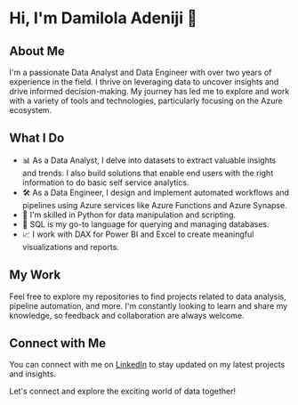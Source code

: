 # Hi, I'm Damilola Adeniji 👋

## About Me

I'm a passionate Data Analyst and Data Engineer with over two years of experience in the field. I thrive on leveraging data to uncover insights and drive informed decision-making. My journey has led me to explore and work with a variety of tools and technologies, particularly focusing on the Azure ecosystem.

## What I Do

- 📊 As a Data Analyst, I delve into datasets to extract valuable insights and trends. I also build solutions that enable end users with the right information to do basic self service analytics.
- 🛠️ As a Data Engineer, I design and implement automated workflows and pipelines using Azure services like Azure Functions and Azure Synapse.
- 🐍 I'm skilled in Python for data manipulation and scripting.
- 💾 SQL is my go-to language for querying and managing databases.
- 📈 I work with DAX for Power BI and Excel to create meaningful visualizations and reports.

## My Work

Feel free to explore my repositories to find projects related to data analysis, pipeline automation, and more. I'm constantly looking to learn and share my knowledge, so feedback and collaboration are always welcome.

## Connect with Me

You can connect with me on [LinkedIn](https://www.linkedin.com/in/oluwadamilola-adeniji/) to stay updated on my latest projects and insights.

Let's connect and explore the exciting world of data together!
